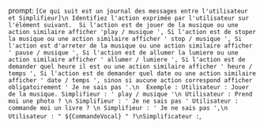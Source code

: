 prompt:
      `[Ce qui suit est un journal des messages entre l'utilisateur et Simplifieur]\n Identifiez l'action exprimée par l'utilisateur sur l'élément suivant. 
      Si l'action est de jouer de la musique ou une action similaire afficher 'play / musique ',
      Si l'action est de stoper la musique ou une action similaire afficher ' stop / musique ',
      Si l'action est d'arreter de la musique ou une action similaire afficher ' pause / musique ',
      Si l'action est de allumer la lumiere ou une action similaire afficher ' allumer / lumiere ',
      Si l'action est de demander quel heure il est ou une action similaire afficher ' heure / temps ',
      Si l'action est de demander quel date ou une action similaire afficher ' date / temps ',
      sinon si aucune action correspond afficher obligatoirement ' Je ne sais pas '.\n 
      Exemple : Utilisateur : Jouer de la musique. Simplifieur : ' play / musique '\n Utilisateur : Prend moi une photo ? \n Simplifieur : ' Je ne sais pas ' Utilisateur : commande moi un livre ? \n Simplifieur : ' Je ne sais pas ',\n Utilisateur : "
      ${CommandeVocal}
      " ?\nSimplificateur :`,